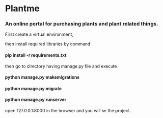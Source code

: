 # Plantme
### An online portal for purchasing plants and plant related things.

First create a virtual environment,

then install required libraries by command

#### pip install -r requirements.txt

then go to directory having manage.py file and execute

#### python manage.py makemigrations

#### python manage.py migrate

#### python manage.py runserver

open 127.0.0.1:8000 in the browser and you will se the project.

